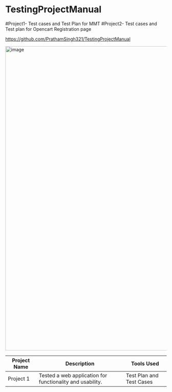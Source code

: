 # TestingProjectManual

#Project1- Test cases and Test Plan for MMT
#Project2- Test cases and Test plan for Opencart Registration page



https://github.com/PrathamSingh321/TestingProjectManual

<img width="950" alt="image" src="https://github.com/PrathamSingh321/TestingProjectManual/assets/163384789/e20aea8a-f101-46ac-9806-1c68528c0826">

| Project Name | Description | Tools Used |
|--------------|-------------|------------|
| Project 1    | Tested a web application for functionality and usability. | Test Plan and Test Cases |


